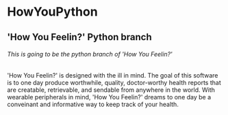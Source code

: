 # HowYouPython
## 'How You Feelin?' Python branch

###### This is going to be the python branch of 'How You Feelin?'

'How You Feelin?' is designed with the ill in mind. The goal of this software is to 
one day produce worthwhile, quality, doctor-worthy health reports that are creatable, 
retrievable, and sendable from anywhere in the world. With wearable peripherals in 
mind, 'How You Feelin?' dreams to one day be a conveinant and informative way to keep
track of your health.